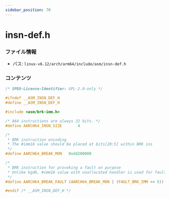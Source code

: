 ```yaml
---
sidebar_position: 70
---
```

# insn-def.h

### ファイル情報

- パス: `linux-v6.12/arch/arm64/include/asm/insn-def.h`

### コンテンツ

```h
/* SPDX-License-Identifier: GPL-2.0-only */

#ifndef __ASM_INSN_DEF_H
#define __ASM_INSN_DEF_H

#include <asm/brk-imm.h>

/* A64 instructions are always 32 bits. */
#define	AARCH64_INSN_SIZE		4

/*
 * BRK instruction encoding
 * The #imm16 value should be placed at bits[20:5] within BRK ins
 */
#define AARCH64_BREAK_MON	0xd4200000

/*
 * BRK instruction for provoking a fault on purpose
 * Unlike kgdb, #imm16 value with unallocated handler is used for faulting.
 */
#define AARCH64_BREAK_FAULT	(AARCH64_BREAK_MON | (FAULT_BRK_IMM << 5))

#endif /* __ASM_INSN_DEF_H */

```
